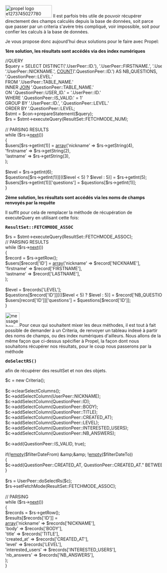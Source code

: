 
<img class="alignleft size-thumbnail wp-image-269" title="propel-logo" src="/blog/wp-content/uploads/2010/05/propel-logo-e1273745027780-150x40.png" alt="propel logo e1273745027780 150x40 Propel   Utiliser des champs calculés" width="150" height="40" />
Il est parfois très utile de pouvoir récupérer directement des champs calculés depuis la base de données, soit parce que passer par un criteria s'avère très compliqué, voir impossible, soit pour confier les calculs à la base de données.

Je vous propose donc aujourd'hui deux solutions pour le faire avec Propel:

**1ère solution, les résultats sont accédés via des index numériques**

<div class="codecolorer-container php vibrant" style="overflow:auto;white-space:nowrap;width:100%;">
  <div class="php codecolorer">
    <span class="co1">//QUERY</span><br /> <span class="re0">$query</span> <span class="sy0">=</span> SELECT DISTINCT<span class="br0">&#40;</span><span class="st_h">'.UserPeer::ID.'</span><span class="br0">&#41;</span><span class="sy0">,</span> <span class="st_h">'.UserPeer::FIRSTNAME.'</span><span class="sy0">,</span> <span class="st_h">'.UserPeer::LASTNAME.'</span><span class="sy0">,</span><br />                          <span class="st_h">'.UserPeer::NICKNAME.'</span><span class="sy0">,</span> <a href="http://www.php.net/count"><span class="kw3">COUNT</span></a><span class="br0">&#40;</span><span class="st_h">'.QuestionPeer::ID.'</span><span class="br0">&#41;</span> <span class="kw1">AS</span> NB_QUESTIONS<span class="sy0">,</span><br />                          <span class="st_h">'.QuestionPeer::LEVEL.'</span><br />          FROM <span class="st_h">'.UserPeer::TABLE_NAME.'</span><br />          INNER <a href="http://www.php.net/join"><span class="kw3">JOIN</span></a> <span class="st_h">'.QuestionPeer::TABLE_NAME.'</span><br />          ON <span class="st_h">'.QuestionPeer::USER_ID.'</span> <span class="sy0">=</span> <span class="st_h">'.UserPeer::ID.'</span><br />          WHERE <span class="st_h">'.QuestionPeer::IS_VALID.'</span> <span class="sy0">=</span> <span class="nu0">1</span><span class="st_h">'<br />          GROUP BY '</span><span class="sy0">.</span>UserPeer<span class="sy0">::</span><span class="me2">ID</span><span class="sy0">.</span><span class="st_h">', '</span><span class="sy0">.</span>QuestionPeer<span class="sy0">::</span><span class="me2">LEVEL</span><span class="sy0">.</span><span class="st_h">'<br />          ORDER BY '</span><span class="sy0">.</span>QuestionPeer<span class="sy0">::</span><span class="me2">LEVEL</span><span class="sy0">;</span><br /> <span class="re0">$stmt</span> <span class="sy0">=</span> <span class="re0">$con</span><span class="sy0">-></span><span class="me1">prepareStatement</span><span class="br0">&#40;</span><span class="re0">$query</span><span class="br0">&#41;</span><span class="sy0">;</span><br /> <span class="re0">$rs</span> <span class="sy0">=</span> <span class="re0">$stmt</span><span class="sy0">-></span><span class="me1">executeQuery</span><span class="br0">&#40;</span>ResultSet<span class="sy0">::</span><span class="me2">FETCHMODE_NUM</span><span class="br0">&#41;</span><span class="sy0">;</span><br /> <br /> <span class="co1">// PARSING RESULTS</span><br /> <span class="kw1">while</span> <span class="br0">&#40;</span><span class="re0">$rs</span><span class="sy0">-></span><a href="http://www.php.net/next"><span class="kw3">next</span></a><span class="br0">&#40;</span><span class="br0">&#41;</span><span class="br0">&#41;</span><br /> <span class="br0">&#123;</span><br />   <span class="re0">$users</span><span class="br0">&#91;</span><span class="re0">$rs</span><span class="sy0">-></span><span class="me1">getInt</span><span class="br0">&#40;</span><span class="nu0">1</span><span class="br0">&#41;</span><span class="br0">&#93;</span> <span class="sy0">=</span> <a href="http://www.php.net/array"><span class="kw3">array</span></a><span class="br0">&#40;</span><span class="st_h">'nickname'</span>  <span class="sy0">=></span> <span class="re0">$rs</span><span class="sy0">-></span><span class="me1">getString</span><span class="br0">&#40;</span><span class="nu0">4</span><span class="br0">&#41;</span><span class="sy0">,</span><br />                                  <span class="st_h">'firstname'</span> <span class="sy0">=></span> <span class="re0">$rs</span><span class="sy0">-></span><span class="me1">getString</span><span class="br0">&#40;</span><span class="nu0">2</span><span class="br0">&#41;</span><span class="sy0">,</span><br />                                  <span class="st_h">'lastname'</span>  <span class="sy0">=></span> <span class="re0">$rs</span><span class="sy0">-></span><span class="me1">getString</span><span class="br0">&#40;</span><span class="nu0">3</span><span class="br0">&#41;</span><span class="sy0">,</span><br />                            <span class="br0">&#41;</span><span class="sy0">;</span><br /> <br />   <span class="re0">$level</span> <span class="sy0">=</span> <span class="re0">$rs</span><span class="sy0">-></span><span class="me1">getInt</span><span class="br0">&#40;</span><span class="nu0">6</span><span class="br0">&#41;</span><span class="sy0">;</span><br />   <span class="re0">$questions</span><span class="br0">&#91;</span><span class="re0">$rs</span><span class="sy0">-></span><span class="me1">getInt</span><span class="br0">&#40;</span><span class="nu0">1</span><span class="br0">&#41;</span><span class="br0">&#93;</span><span class="br0">&#91;</span><span class="br0">&#40;</span><span class="br0">&#40;</span><span class="re0">$level</span> <span class="sy0"><</span> <span class="nu0">5</span><span class="br0">&#41;</span> ? <span class="re0">$level</span> <span class="sy0">:</span> <span class="nu0">5</span><span class="br0">&#41;</span><span class="br0">&#93;</span> <span class="sy0">=</span> <span class="re0">$rs</span><span class="sy0">-></span><span class="me1">getInt</span><span class="br0">&#40;</span><span class="nu0">5</span><span class="br0">&#41;</span><span class="sy0">;</span><br />   <span class="re0">$users</span><span class="br0">&#91;</span><span class="re0">$rs</span><span class="sy0">-></span><span class="me1">getInt</span><span class="br0">&#40;</span><span class="nu0">1</span><span class="br0">&#41;</span><span class="br0">&#93;</span><span class="br0">&#91;</span><span class="st_h">'questions'</span><span class="br0">&#93;</span>                     <span class="sy0">=</span> <span class="re0">$questions</span><span class="br0">&#91;</span><span class="re0">$rs</span><span class="sy0">-></span><span class="me1">getInt</span><span class="br0">&#40;</span><span class="nu0">1</span><span class="br0">&#41;</span><span class="br0">&#93;</span><span class="sy0">;</span><br /> <span class="br0">&#125;</span>
  </div>
</div>

**2ème solution, les résultats sont accédés via les noms de champs renvoyés par la requête**

Il suffit pour cela de remplacer la méthode de récupération de executeQuery en utilisant cette fois:

<pre><strong>ResultSet::FETCHMODE_ASSOC</strong></pre>

<div class="codecolorer-container php vibrant" style="overflow:auto;white-space:nowrap;width:100%;">
  <div class="php codecolorer">
    <span class="re0">$rs</span> <span class="sy0">=</span> <span class="re0">$stmt</span><span class="sy0">-></span><span class="me1">executeQuery</span><span class="br0">&#40;</span>ResultSet<span class="sy0">::</span><span class="me2">FETCHMODE_ASSOC</span><span class="br0">&#41;</span><span class="sy0">;</span><br /> <span class="co1">// PARSING RESULTS</span><br /> <span class="kw1">while</span> <span class="br0">&#40;</span><span class="re0">$rs</span><span class="sy0">-></span><a href="http://www.php.net/next"><span class="kw3">next</span></a><span class="br0">&#40;</span><span class="br0">&#41;</span><span class="br0">&#41;</span><br /> <span class="br0">&#123;</span><br />   <span class="re0">$record</span> <span class="sy0">=</span> <span class="re0">$rs</span><span class="sy0">-></span><span class="me1">getRow</span><span class="br0">&#40;</span><span class="br0">&#41;</span><span class="sy0">;</span><br />   <span class="re0">$users</span><span class="br0">&#91;</span><span class="re0">$record</span><span class="br0">&#91;</span><span class="st_h">'ID'</span><span class="br0">&#93;</span> <span class="sy0">=</span> <a href="http://www.php.net/array"><span class="kw3">array</span></a><span class="br0">&#40;</span><span class="st_h">'nickname'</span>  <span class="sy0">=></span> <span class="re0">$record</span><span class="br0">&#91;</span><span class="st_h">'NICKNAME'</span><span class="br0">&#93;</span><span class="sy0">,</span><br />                                <span class="st_h">'firstname'</span> <span class="sy0">=></span> <span class="re0">$record</span><span class="br0">&#91;</span><span class="st_h">'FIRSTNAME'</span><span class="br0">&#93;</span><span class="sy0">,</span><br />                                <span class="st_h">'lastname'</span>  <span class="sy0">=></span> <span class="re0">$record</span><span class="br0">&#91;</span><span class="st_h">'LASTNAME'</span><span class="br0">&#93;</span><span class="sy0">,</span><br />                            <span class="br0">&#41;</span><span class="sy0">;</span><br /> <br />   <span class="re0">$level</span> <span class="sy0">=</span> <span class="re0">$records</span><span class="br0">&#91;</span><span class="st_h">'LEVEL'</span><span class="br0">&#93;</span><span class="sy0">;</span><br />   <span class="re0">$questions</span><span class="br0">&#91;</span><span class="re0">$record</span><span class="br0">&#91;</span><span class="st_h">'ID'</span><span class="br0">&#93;</span><span class="br0">&#93;</span><span class="br0">&#91;</span><span class="br0">&#40;</span><span class="br0">&#40;</span><span class="re0">$level</span> <span class="sy0"><</span> <span class="nu0">5</span><span class="br0">&#41;</span> ? <span class="re0">$level</span> <span class="sy0">:</span> <span class="nu0">5</span><span class="br0">&#41;</span><span class="br0">&#93;</span> <span class="sy0">=</span> <span class="re0">$record</span><span class="br0">&#91;</span><span class="st_h">'NB_QUESTIONS'</span><span class="br0">&#93;</span><span class="sy0">;</span><br />   <span class="re0">$users</span><span class="br0">&#91;</span>record<span class="br0">&#91;</span><span class="st_h">'ID'</span><span class="br0">&#93;</span><span class="br0">&#93;</span><span class="br0">&#91;</span><span class="st_h">'questions'</span><span class="br0">&#93;</span>                      <span class="sy0">=</span> <span class="re0">$questions</span><span class="br0">&#91;</span><span class="re0">$record</span><span class="br0">&#91;</span><span class="st_h">'ID'</span><span class="br0">&#93;</span><span class="br0">&#93;</span><span class="sy0">;</span><br /> <span class="br0">&#125;</span>
  </div>
</div>

[<img class="alignleft size-full wp-image-145" title="messagebox_warning" src="http://www.elao.org/wp-content/uploads/2010/04/messagebox_warning.png" alt="messagebox warning Propel   Utiliser des champs calculés" width="46" height="46" />][1]Pour ceux qui souhaitent mixer les deux méthodes, il est tout à fait possible de demander à un Criteria, de renvoyer un tableau indexé à partir
des noms de champs, ou des index numériques d'ailleurs.
Nous allons de la même façon que ci-dessus spécifier à Propel, la façon dont nous souhaitons récupérer nos résultats, pour le coup nous passerons
par la méthode

<pre><strong>doSelectRS()</strong></pre>

afin de récupérer des resultSet et non des objets.

<div class="codecolorer-container php vibrant" style="overflow:auto;white-space:nowrap;width:100%;">
  <div class="php codecolorer">
    <span class="re0">$c</span> <span class="sy0">=</span> <span class="kw2">new</span> Criteria<span class="br0">&#40;</span><span class="br0">&#41;</span><span class="sy0">;</span><br /> <br /> <span class="re0">$c</span><span class="sy0">-></span><span class="me1">clearSelectColumns</span><span class="br0">&#40;</span><span class="br0">&#41;</span><span class="sy0">;</span><br /> <span class="re0">$c</span><span class="sy0">-></span><span class="me1">addSelectColumn</span><span class="br0">&#40;</span>UserPeer<span class="sy0">::</span><span class="me2">NICKNAME</span><span class="br0">&#41;</span><span class="sy0">;</span><br /> <span class="re0">$c</span><span class="sy0">-></span><span class="me1">addSelectColumn</span><span class="br0">&#40;</span>QuestionPeer<span class="sy0">::</span><span class="me2">ID</span><span class="br0">&#41;</span><span class="sy0">;</span><br /> <span class="re0">$c</span><span class="sy0">-></span><span class="me1">addSelectColumn</span><span class="br0">&#40;</span>QuestionPeer<span class="sy0">::</span><span class="me2">BODY</span><span class="br0">&#41;</span><span class="sy0">;</span><br /> <span class="re0">$c</span><span class="sy0">-></span><span class="me1">addSelectColumn</span><span class="br0">&#40;</span>QuestionPeer<span class="sy0">::</span><span class="me2">TITLE</span><span class="br0">&#41;</span><span class="sy0">;</span><br /> <span class="re0">$c</span><span class="sy0">-></span><span class="me1">addSelectColumn</span><span class="br0">&#40;</span>QuestionPeer<span class="sy0">::</span><span class="me2">CREATED_AT</span><span class="br0">&#41;</span><span class="sy0">;</span><br /> <span class="re0">$c</span><span class="sy0">-></span><span class="me1">addSelectColumn</span><span class="br0">&#40;</span>QuestionPeer<span class="sy0">::</span><span class="me2">LEVEL</span><span class="br0">&#41;</span><span class="sy0">;</span><br /> <span class="re0">$c</span><span class="sy0">-></span><span class="me1">addSelectColumn</span><span class="br0">&#40;</span>QuestionPeer<span class="sy0">::</span><span class="me2">INTERESTED_USERS</span><span class="br0">&#41;</span><span class="sy0">;</span><br /> <span class="re0">$c</span><span class="sy0">-></span><span class="me1">addSelectColumn</span><span class="br0">&#40;</span>QuestionPeer<span class="sy0">::</span><span class="me2">NB_ANSWERS</span><span class="br0">&#41;</span><span class="sy0">;</span><br /> <br /> <span class="re0">$c</span><span class="sy0">-></span><span class="me1">add</span><span class="br0">&#40;</span>QuestionPeer<span class="sy0">::</span><span class="me2">IS_VALID</span><span class="sy0">,</span> <span class="kw4">true</span><span class="br0">&#41;</span><span class="sy0">;</span><br /> <br /> <span class="kw1">if</span><span class="br0">&#40;</span><span class="sy0">!</span><a href="http://www.php.net/empty"><span class="kw3">empty</span></a><span class="br0">&#40;</span><span class="re0">$filterDateFrom</span><span class="br0">&#41;</span> <span class="sy0">&</span>amp<span class="sy0">;&</span>amp<span class="sy0">;</span> <span class="sy0">!</span><a href="http://www.php.net/empty"><span class="kw3">empty</span></a><span class="br0">&#40;</span><span class="re0">$filterDateTo</span><span class="br0">&#41;</span><span class="br0">&#41;</span><br /> <span class="br0">&#123;</span><br />   <span class="re0">$c</span><span class="sy0">-></span><span class="me1">add</span><span class="br0">&#40;</span>QuestionPeer<span class="sy0">::</span><span class="me2">CREATED_AT</span><span class="sy0">,</span> QuestionPeer<span class="sy0">::</span><span class="me2">CREATED_AT</span><span class="sy0">.</span><span class="st0">" BETWEEN '"</span><span class="sy0">.</span><span class="re0">$filterDateFrom</span><span class="sy0">.</span><span class="st0">"'AND '"</span><span class="sy0">.</span><span class="re0">$filterDateTo</span><span class="sy0">.</span><span class="st0">"'"</span><span class="sy0">,</span> Criteria<span class="sy0">::</span><span class="me2">CUSTOM</span><span class="br0">&#41;</span><span class="sy0">;</span><br /> <span class="br0">&#125;</span><br /> <br /> <span class="re0">$rs</span> <span class="sy0">=</span> UserPeer<span class="sy0">::</span><span class="me2">doSelectRs</span><span class="br0">&#40;</span><span class="re0">$c</span><span class="br0">&#41;</span><span class="sy0">;</span><br /> <span class="re0">$rs</span><span class="sy0">-></span><span class="me1">setFetchMode</span><span class="br0">&#40;</span>ResultSet<span class="sy0">::</span><span class="me2">FETCHMODE_ASSOC</span><span class="br0">&#41;</span><span class="sy0">;</span><br /> <br /> <span class="co1">// PARSING</span><br /> <span class="kw1">while</span> <span class="br0">&#40;</span><span class="re0">$rs</span><span class="sy0">-></span><a href="http://www.php.net/next"><span class="kw3">next</span></a><span class="br0">&#40;</span><span class="br0">&#41;</span><span class="br0">&#41;</span><br /> <span class="br0">&#123;</span><br />   <span class="re0">$records</span> <span class="sy0">=</span> <span class="re0">$rs</span><span class="sy0">-></span><span class="me1">getRow</span><span class="br0">&#40;</span><span class="br0">&#41;</span><span class="sy0">;</span><br />   <span class="re0">$results</span><span class="br0">&#91;</span><span class="re0">$records</span><span class="br0">&#91;</span><span class="st_h">'ID'</span><span class="br0">&#93;</span><span class="br0">&#93;</span> <span class="sy0">=</span><br />     <a href="http://www.php.net/array"><span class="kw3">array</span></a><span class="br0">&#40;</span><span class="st_h">'nickname'</span>            <span class="sy0">=></span> <span class="re0">$records</span><span class="br0">&#91;</span><span class="st_h">'NICKNAME'</span><span class="br0">&#93;</span><span class="sy0">,</span><br />           <span class="st_h">'body'</span>                <span class="sy0">=></span> <span class="re0">$records</span><span class="br0">&#91;</span><span class="st_h">'BODY'</span><span class="br0">&#93;</span><span class="sy0">,</span><br />           <span class="st_h">'title'</span>               <span class="sy0">=></span> <span class="re0">$records</span><span class="br0">&#91;</span><span class="st_h">'TITLE'</span><span class="br0">&#93;</span><span class="sy0">,</span><br />           <span class="st_h">'created_at'</span>          <span class="sy0">=></span> <span class="re0">$records</span><span class="br0">&#91;</span><span class="st_h">'CREATED_AT'</span><span class="br0">&#93;</span><span class="sy0">,</span><br />           <span class="st_h">'level'</span>               <span class="sy0">=></span> <span class="re0">$records</span><span class="br0">&#91;</span><span class="st_h">'LEVEL'</span><span class="br0">&#93;</span><span class="sy0">,</span><br />           <span class="st_h">'interested_users'</span>    <span class="sy0">=></span> <span class="re0">$records</span><span class="br0">&#91;</span><span class="st_h">'INTERESTED_USERS'</span><span class="br0">&#93;</span><span class="sy0">,</span><br />           <span class="st_h">'nb_answers'</span>          <span class="sy0">=></span> <span class="re0">$records</span><span class="br0">&#91;</span><span class="st_h">'NB_ANSWERS'</span><span class="br0">&#93;</span><span class="sy0">,</span><br />           <span class="br0">&#41;</span><span class="sy0">;</span><br /> <span class="br0">&#125;</span>
  </div>
</div>

 [1]: http://www.elao.org/wp-content/uploads/2010/04/messagebox_warning.png
